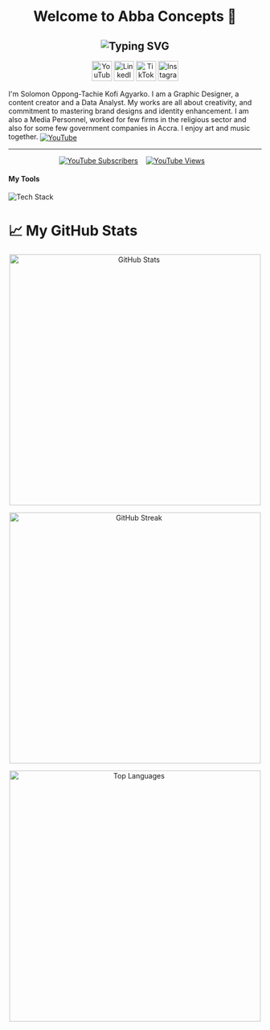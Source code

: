 <h1 align="center" color:#00ff00> Welcome to Abba Concepts 👋</h1>
<h2 align="center">
  <img src="https://readme-typing-svg.demolab.com?font=Fira+Code&weight=700&size=30&pause=1000&color=00FF00&center=true&vCenter=true&width=1000&lines=Data+Analyst;Tech+YouTuber;UX/UI+ Designer;Computer+Science+Student;Graphic+Designer;Open-Source+Contributor;Tech+Innovator;%26+Content+Creator" alt="Typing SVG" />
</h2>

<!-- Social icons section -->
<p align="center">
  <a href="https://www.youtube.com/@emory_chillin"><img width="40px" alt="YouTube" title="YouTube" src="https://github.com/user-attachments/assets/5c972176-df98-41ac-9203-98ece2a57b02"/></a>
  <a href="https://www.linkedin.com/in/solomon-opppong-tachie-276961a7/"><img width="40px" alt="LinkedIn" title="LinkedIn" src="https://github.com/user-attachments/assets/195568a5-9a1a-4220-b163-a67e4c29bd6a"/></a>
  <a href="https://www.tiktok.com/@oppongtachie.solom"><img width="40px" alt="TikTok" title="TikTok" src="https://github.com/user-attachments/assets/5663097b-6103-4098-82c4-5391a5afe2c2"/></a>
  <a href="https://instagram.com/kofiagyarko.official"><img width="40px" alt="Instagram" title="Instagram" src="https://github.com/user-attachments/assets/b8a45192-a59c-4a16-8fa8-cfe974ffbc49"/></a>
</p>

I'm Solomon Oppong-Tachie Kofi Agyarko. I am a Graphic Designer, a content creator and a Data Analyst. My works are all about creativity, and commitment to mastering brand designs and identity enhancement. I am also a Media Personnel, worked for few firms in the religious sector and also for some few government companies in Accra. I enjoy art and music together. <a href="https://youtube.com/@muftydevelops" target="blank">
    <img align="center" src="https://img.icons8.com/color/48/000000/youtube-play.png" alt="YouTube" />
  </a>
  
---
<p align="center">
  <a href="https://www.youtube.com/@emory_chillin?sub_confirmation=1">
    <img alt="YouTube Subscribers" title="Subscribe to my YouTube channel" src="https://freshidea.com/jonah/app/youtube-stats-badges/subscribers-badge.php"/></a>
  &#8287;&#8287;
  <a href="ttps://www.youtube.com/@emory_chillin">
    <img alt="YouTube Views" title="Total views on YouTube" src="https://freshidea.com/jonah/app/youtube-stats-badges/view-count-badge.php"/></a>
  &#8287;&#8287;
</p>

  <h4>My Tools</h4>
<div>
  <img src="https://skillicons.dev/icons?i=html,css,photoshop,figma,js,illustrator,canva,Anaconda,capcut,python,java" alt="Tech Stack" />
</div>


# 📈 My GitHub Stats

<p align="center">
  <img src="https://github-readme-stats.vercel.app/api?username=EmoryChillin&show_icons=true&theme=tokyonight&hide_border=true&count_private=true&include_all_commits=true" alt="GitHub Stats" width="500"/>
</p>
<p align="center">
  <img src="https://github-readme-streak-stats.herokuapp.com?user=EmoryChillin&theme=tokyonight&hide_border=true&date_format=M%20j%5B%2C%20Y%5D" alt="GitHub Streak" width="500"/>
</p>
<p align="center">
  <img src="https://github-readme-stats.vercel.app/api/top-langs/?username=EmoryChillin&layout=compact&theme=tokyonight&hide_border=true" alt="Top Languages" width="500"/>
</p>
